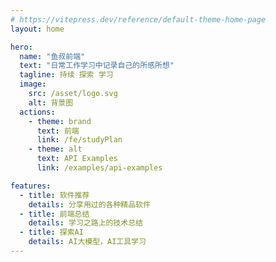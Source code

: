 ```yaml
---
# https://vitepress.dev/reference/default-theme-home-page
layout: home

hero:
  name: "鱼叔前端"
  text: "日常工作学习中记录自己的所感所想"
  tagline: 持续 探索 学习
  image:
    src: /asset/logo.svg
    alt: 背景图
  actions:
    - theme: brand
      text: 前端
      link: /fe/studyPlan
    - theme: alt
      text: API Examples
      link: /examples/api-examples

features:
  - title: 软件推荐
    details: 分享用过的各种精品软件
  - title: 前端总结
    details: 学习之路上的技术总结
  - title: 探索AI
    details: AI大模型，AI工具学习
---
```


